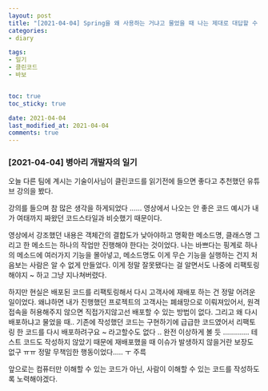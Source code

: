 ```yaml
---
layout: post
title: "[2021-04-04] Spring을 왜 사용하는 거냐고 물었을 때 나는 제대로 대답할 수 있을까?"
categories:
- diary

tags:
- 일기
- 클린코드
- 바보


toc: true
toc_sticky: true

date: 2021-04-04 
last_modified_at: 2021-04-04
comments: true
---
```


### [2021-04-04] 병아리 개발자의 일기

오늘 다른 팀에 계시는 기술이사님이 클린코드를 읽기전에 들으면 좋다고 추천했던 유튜브 강의을 봤다.

강의를 들으며 참 많은 생각을 하게되었다 ...... 영상에서 나오는 안 좋은 코드 예시가 내가 여태까지 짜왔던 코드스타일과 비슷했기 때문이다.



영상에서 강조했던 내용은 객체간의 결합도가 낮아야하고 명확한 메소드명, 클래스명 그리고 한 메소드는 하나의 작업만 진행해야 한다는 것이었다. 나는 바쁘다는 핑계로 하나의 메소드에 여러가지 기능을 몰아넣고, 메소드명도 이게 무슨 기능을 실행하는 건지 처음보는 사람은 알 수 없게 만들었다. 이게 정말 잘못됐다는 걸 알면서도 나중에 리팩토링 해야지 ~ 하고 그냥 지나쳐버렸다.



하지만 현실은 배포된 코드를 리팩토링해서 다시 고객사에 재배포 하는 건 정말 어려운 일이었다. 왜냐하면 내가 진행했던 프로젝트의 고객사는 폐쇄망으로 이뤄져있어서, 원격접속을 허용해주지 않으면 직접가지않고선 배포할 수 있는 방법이 없다. 그리고 왜 다시 배포하냐고 물었을 때.. 기존에 작성했던 코드는 구현하기에 급급한 코드였어서 리팩토링 한 코드를 다시 배포하려구요 ~ 라고할수도 없다 .. 완전 이상하게 볼 듯  ............. 테스트 코드도 작성하지 않았기 때문에 재배포했을 때 이슈가 발생하지 않을거란 보장도 없구 ㅠㅠ 정말 무책임한 행동이었다..... ㅜ 주륵

앞으로는 컴퓨터만 이해할 수 있는 코드가 아닌, 사람이 이해할 수 있는 코드를 작성하도록 노력해야겠다.








